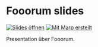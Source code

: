# Fooorum slides

[![Slides öffnen](https://custom-icon-badges.demolab.com/badge/Slides_öffnen-121212?style=for-the-badge&logo=github&logoColor=ce93d8)](https://fooorum.github.io/slides)
[![Mit Marp erstellt](https://custom-icon-badges.demolab.com/badge/Mit_Marp_erstellt-121212?style=for-the-badge&logo=marp-logo)](https://marp.app)

Presentation über Fooorum.
